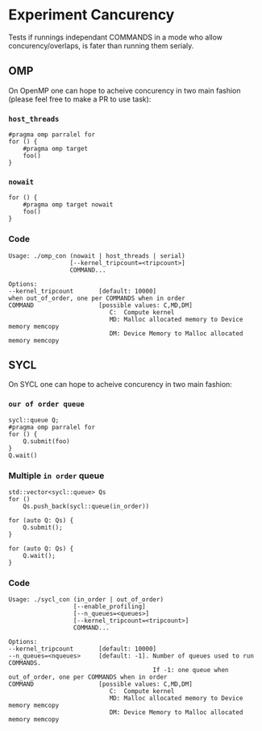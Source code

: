# Experiment Cancurency


Tests if runnings independant COMMANDS in a mode who allow concurency/overlaps, is fater than running them serialy. 

## OMP

On OpenMP one can hope to acheive concurency in two main fashion (please feel free to make a PR to use task):

### `host_threads`

```
#pragma omp parralel for
for () {
    #pragma omp target
    foo() 
}
```

### `nowait`

```
for () {
    #pragma omp target nowait
    foo()
}
```

### Code

```
Usage: ./omp_con (nowait | host_threads | serial)
                 [--kernel_tripcount=<tripcount>]
                 COMMAND...

Options:
--kernel_tripcount       [default: 10000]
when out_of_order, one per COMMANDS when in order
COMMAND                  [possible values: C,MD,DM]
                            C:  Compute kernel
                            MD: Malloc allocated memory to Device memory memcopy
                            DM: Device Memory to Malloc allocated memory memcopy
```

## SYCL

On SYCL  one can hope to acheive concurency in two main fashion:

### `our of order queue`

```
sycl::queue Q;
#pragma omp parralel for
for () {
    Q.submit(foo)
}
Q.wait()
```

### Multiple `in order` queue

```
std::vector<sycl::queue> Qs
for ()
    Qs.push_back(sycl::queue(in_order))

for (auto Q: Qs) {
    Q.submit();
}

for (auto Q: Qs) {
    Q.wait();
}
```

### Code

```
Usage: ./sycl_con (in_order | out_of_order)
                  [--enable_profiling]
                  [--n_queues=<queues>]
                  [--kernel_tripcount=<tripcount>]
                  COMMAND...

Options:
--kernel_tripcount       [default: 10000]
--n_queues=<nqueues>     [default: -1]. Number of queues used to run COMMANDS.
                                        If -1: one queue when out_of_order, one per COMMANDS when in order
COMMAND                  [possible values: C,MD,DM]
                            C:  Compute kernel
                            MD: Malloc allocated memory to Device memory memcopy
                            DM: Device Memory to Malloc allocated memory memcopy
```
